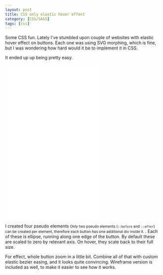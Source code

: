 ```yaml
---
layout: post
title: CSS only elastic hover effect
category: [CSS/SASS]
tags: [css]
---
```


Some CSS fun. Lately I've stumbled upon couple of websites with elastic hover effect on buttons.
Each one was using SVG morphing, which is fine, but I was wondering how hard would it be to implement it in CSS.

It ended up up being pretty easy.

<iframe
height='500px'
scrolling='no'
src='//codepen.io/stanko/embed/preview/VXPeoP/?height=500&theme-id=light&default-tab=result' frameborder='no'
allowtransparency='true'
allowfullscreen='true'>
See the Pen <a href='http://codepen.io/stanko/pen/VXPeoP/'>Elastic hover effect (CSS only)</a> by Stanko (<a href='http://codepen.io/stanko'>@stanko</a>) on <a href='http://codepen.io'>CodePen</a>.
</iframe>

<!--more-->

I created four
<label class="SideNote-trigger">
pseudo elements
</label>
<small class="SideNote">
Only two pseudo elements (`::before` and `::after`) can be created per element,
therefore each button has one additional div inside it.
</small>.
Each of these is ellipse, running along one edge of the button.
By default these are scaled to zero by relevant axis.
On hover, they scale back to their full size.

For effect, whole button zoom in a little bit.
Combine all of that with custom elastic bezier easing, and it looks quite convincing.
Wireframe version is included as well, to make it easier to see how it works.

